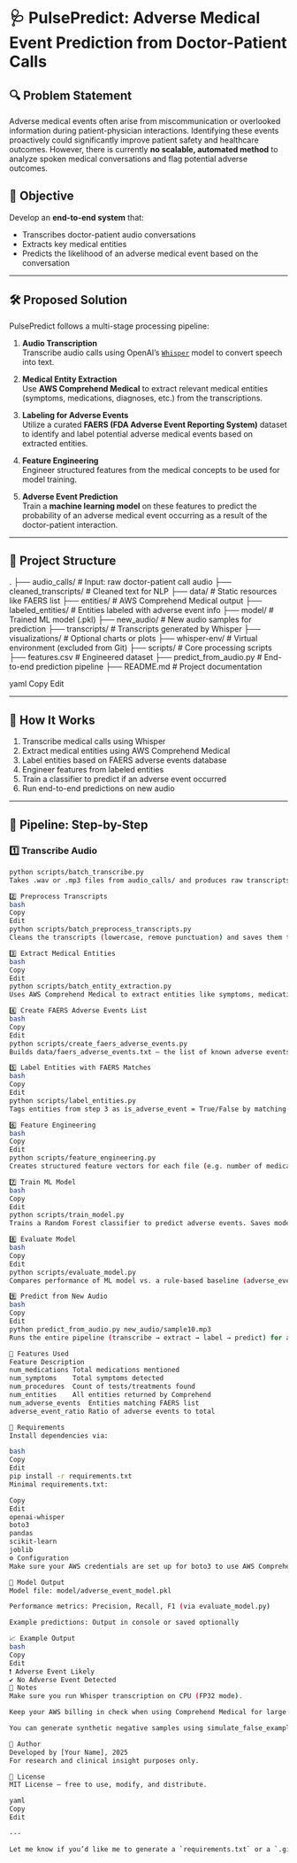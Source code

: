 # 🩺 PulsePredict: Adverse Medical Event Prediction from Doctor-Patient Calls

## 🔍 Problem Statement

Adverse medical events often arise from miscommunication or overlooked information during patient-physician interactions. Identifying these events proactively could significantly improve patient safety and healthcare outcomes. However, there is currently **no scalable, automated method** to analyze spoken medical conversations and flag potential adverse outcomes.

## 🎯 Objective

Develop an **end-to-end system** that:

- Transcribes doctor-patient audio conversations
- Extracts key medical entities
- Predicts the likelihood of an adverse medical event based on the conversation

---

## 🛠️ Proposed Solution

PulsePredict follows a multi-stage processing pipeline:

1. **Audio Transcription**  
   Transcribe audio calls using OpenAI’s [`Whisper`](https://github.com/openai/whisper) model to convert speech into text.

2. **Medical Entity Extraction**  
   Use **AWS Comprehend Medical** to extract relevant medical entities (symptoms, medications, diagnoses, etc.) from the transcriptions.

3. **Labeling for Adverse Events**  
   Utilize a curated **FAERS (FDA Adverse Event Reporting System)** dataset to identify and label potential adverse medical events based on extracted entities.

4. **Feature Engineering**  
   Engineer structured features from the medical concepts to be used for model training.

5. **Adverse Event Prediction**  
   Train a **machine learning model** on these features to predict the probability of an adverse medical event occurring as a result of the doctor-patient interaction.

---

## 📁 Project Structure

.
├── audio_calls/ # Input: raw doctor-patient call audio
├── cleaned_transcripts/ # Cleaned text for NLP
├── data/ # Static resources like FAERS list
├── entities/ # AWS Comprehend Medical output
├── labeled_entities/ # Entities labeled with adverse event info
├── model/ # Trained ML model (.pkl)
├── new_audio/ # New audio samples for prediction
├── transcripts/ # Transcripts generated by Whisper
├── visualizations/ # Optional charts or plots
├── whisper-env/ # Virtual environment (excluded from Git)
├── scripts/ # Core processing scripts
├── features.csv # Engineered dataset
├── predict_from_audio.py # End-to-end prediction pipeline
├── README.md # Project documentation

yaml
Copy
Edit

---

## 🧠 How It Works

1. Transcribe medical calls using Whisper
2. Extract medical entities using AWS Comprehend Medical
3. Label entities based on FAERS adverse events database
4. Engineer features from labeled entities
5. Train a classifier to predict if an adverse event occurred
6. Run end-to-end predictions on new audio

---

## 🔁 Pipeline: Step-by-Step

### 1️⃣ Transcribe Audio

```bash
python scripts/batch_transcribe.py
Takes .wav or .mp3 files from audio_calls/ and produces raw transcripts in transcripts/.

2️⃣ Preprocess Transcripts
bash
Copy
Edit
python scripts/batch_preprocess_transcripts.py
Cleans the transcripts (lowercase, remove punctuation) and saves them to cleaned_transcripts/.

3️⃣ Extract Medical Entities
bash
Copy
Edit
python scripts/batch_entity_extraction.py
Uses AWS Comprehend Medical to extract entities like symptoms, medications, conditions. Saves output in entities/.

4️⃣ Create FAERS Adverse Events List
bash
Copy
Edit
python scripts/create_faers_adverse_events.py
Builds data/faers_adverse_events.txt — the list of known adverse events used for tagging entities.

5️⃣ Label Entities with FAERS Matches
bash
Copy
Edit
python scripts/label_entities.py
Tags entities from step 3 as is_adverse_event = True/False by matching with FAERS list. Output saved in labeled_entities/.

6️⃣ Feature Engineering
bash
Copy
Edit
python scripts/feature_engineering.py
Creates structured feature vectors for each file (e.g. number of medications, symptoms, adverse events). Output: features.csv.

7️⃣ Train ML Model
bash
Copy
Edit
python scripts/train_model.py
Trains a Random Forest classifier to predict adverse events. Saves model to model/adverse_event_model.pkl.

8️⃣ Evaluate Model
bash
Copy
Edit
python scripts/evaluate_model.py
Compares performance of ML model vs. a rule-based baseline (adverse_event_ratio > 0.3).

9️⃣ Predict from New Audio
bash
Copy
Edit
python predict_from_audio.py new_audio/sample10.mp3
Runs the entire pipeline (transcribe → extract → label → predict) for a single new audio file.

🧪 Features Used
Feature	Description
num_medications	Total medications mentioned
num_symptoms	Total symptoms detected
num_procedures	Count of tests/treatments found
num_entities	All entities returned by Comprehend
num_adverse_events	Entities matching FAERS list
adverse_event_ratio	Ratio of adverse events to total

🧰 Requirements
Install dependencies via:

bash
Copy
Edit
pip install -r requirements.txt
Minimal requirements.txt:

Copy
Edit
openai-whisper
boto3
pandas
scikit-learn
joblib
⚙️ Configuration
Make sure your AWS credentials are set up for boto3 to use AWS Comprehend Medical.

💾 Model Output
Model file: model/adverse_event_model.pkl

Performance metrics: Precision, Recall, F1 (via evaluate_model.py)

Example predictions: Output in console or saved optionally

📈 Example Output
bash
Copy
Edit
❗ Adverse Event Likely
✔️ No Adverse Event Detected
📌 Notes
Make sure you run Whisper transcription on CPU (FP32 mode).

Keep your AWS billing in check when using Comprehend Medical for large batches.

You can generate synthetic negative samples using simulate_false_examples.py.

👤 Author
Developed by [Your Name], 2025
For research and clinical insight purposes only.

📄 License
MIT License — free to use, modify, and distribute.

yaml
Copy
Edit

---

Let me know if you’d like me to generate a `requirements.txt` or a `.gitignore` file for this repo as well.







